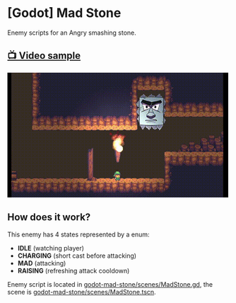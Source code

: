 # [Godot] Mad Stone
Enemy scripts for an Angry smashing stone.

## [:tv: Video sample](http://www.youtube.com/watch?v=jn_XwXac9Go)
[![Preview img failed to load!](img/preview.gif)](http://www.youtube.com/watch?v=jn_XwXac9Go)

## How does it work?
This enemy has 4 states represented by a enum:
 - **IDLE** (watching player)
 - **CHARGING** (short cast before attacking)
 - **MAD** (attacking)
 - **RAISING** (refreshing attack cooldown)

Enemy script is located in [godot-mad-stone/scenes/MadStone.gd](godot-mad-stone/scenes/MadStone.gd), the scene is [godot-mad-stone/scenes/MadStone.tscn](godot-mad-stone/scenes/MadStone.tscn).
